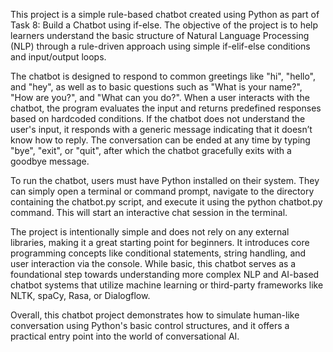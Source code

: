 This project is a simple rule-based chatbot created using Python as part of Task 8: Build a Chatbot using if-else. The objective of the project is to help learners understand the basic structure of Natural Language Processing (NLP) through a rule-driven approach using simple if-elif-else conditions and input/output loops.

The chatbot is designed to respond to common greetings like "hi", "hello", and "hey", as well as to basic questions such as "What is your name?", "How are you?", and "What can you do?". When a user interacts with the chatbot, the program evaluates the input and returns predefined responses based on hardcoded conditions. If the chatbot does not understand the user's input, it responds with a generic message indicating that it doesn’t know how to reply. The conversation can be ended at any time by typing "bye", "exit", or "quit", after which the chatbot gracefully exits with a goodbye message.

To run the chatbot, users must have Python installed on their system. They can simply open a terminal or command prompt, navigate to the directory containing the chatbot.py script, and execute it using the python chatbot.py command. This will start an interactive chat session in the terminal.

The project is intentionally simple and does not rely on any external libraries, making it a great starting point for beginners. It introduces core programming concepts like conditional statements, string handling, and user interaction via the console. While basic, this chatbot serves as a foundational step towards understanding more complex NLP and AI-based chatbot systems that utilize machine learning or third-party frameworks like NLTK, spaCy, Rasa, or Dialogflow.

Overall, this chatbot project demonstrates how to simulate human-like conversation using Python's basic control structures, and it offers a practical entry point into the world of conversational AI.


